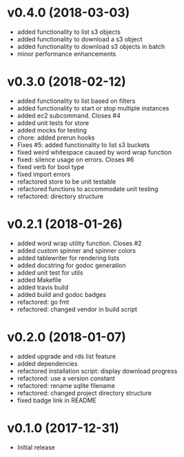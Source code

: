 # v0.4.0 (2018-03-03)

* added functionality to list s3 objects
* added functionality to download a s3 object
* added functionality to download s3 objects in batch
* minor performance enhancements

# v0.3.0 (2018-02-12)

* added functionality to list based on filters
* added functionality to start or stop multiple instances
* added ec2 subcommand. Closes #4
* added unit tests for store
* added mocks for testing
* chore: added prerun hooks
* Fixes #5: added functionality to list s3 buckets
* fixed weird whitespace caused by word wrap function
* fixed: silence usage on errors. Closes #6
* fixed verb for bool type
* fixed import errors
* refactored store to be unit testable
* refactored functions to accommodate unit testing
* refactored: directory structure

# v0.2.1 (2018-01-26)

* added word wrap utility function. Closes #2
* added custom spinner and spinner colors
* added tablewriter for rendering lists
* added docstring for godoc generation
* added unit test for utils
* added Makefile
* added travis build
* added build and godoc badges
* refactored: go fmt
* refactored: changed vendor in build script

# v0.2.0 (2018-01-07)

* added upgrade and rds list feature
* added dependencies
* refactored installation script: display download progress
* refactored: use a version constant
* refactored: rename sqlite filename
* refactored: changed project directory structure
* fixed badge link in README

# v0.1.0 (2017-12-31)

* Initial release